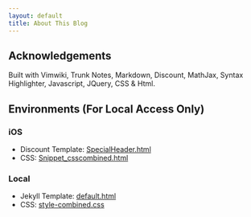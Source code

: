 ```yaml
---
layout: default
title: About This Blog
---
```



<!--
Title: About-This-Blog
Timestamp: 2011-11-28 17:05:21 +0000
Created: 2011-11-28 09:31:54 +0000
Last Accessed: 2011-11-28 09:31:54 +0000
Times Accessed: 1
Tags: VimWiki, TrunkNotes, Markdown, Discount, MathJax, SyntaxHighlighter, Javascript, JQuery, Css, Html
Metadata: 

>%hdrrelated%
># Related
> * [[Blogging-From-The-Command-Line]]
> * TN Discount Template [[Special:Header]]
> * TN CSS [[Snippet_csscombined]]
-->

## Acknowledgements

Built with Vimwiki, Trunk Notes, Markdown, Discount, MathJax, Syntax Highlighter, Javascript, JQuery, CSS & Html.

## Environments (For Local Access Only)
### iOS

 * Discount Template: [SpecialHeader.html](file:///Users/stu/Desktop/Dropbox/Documents/TrunkNotes/Html/SpecialHeader.html)
 * CSS: [Snippet_csscombined.html](file:///Users/stu/Desktop/Dropbox/Documents/TrunkNotes/Html/Snippet_csscombined.html)

### Local

 * Jekyll Template: [default.html](file:///Users/stu/Desktop/Dropbox/Documents/TrunkNotes/tub78.github.com/_layouts/default.html)
 * CSS: [style-combined.css](file:///Users/stu/Desktop/Dropbox/Documents/TrunkNotes/tub78.github.com/css/style-combined.css)


